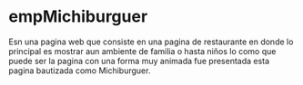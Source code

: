 # empMichiburguer
Esn una pagina web que consiste en una pagina de restaurante en donde lo principal es mostrar aun ambiente de familia o hasta niños lo como que puede ser la pagina
con una forma muy animada fue presentada esta pagina bautizada como Michiburguer.

